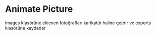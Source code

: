 # Animate Picture

images klasörüne eklenen fotoğrafları karikatür haline getirir ve exports klasörüne kaydeder
